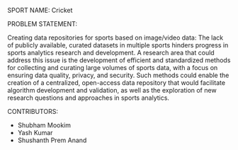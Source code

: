 SPORT NAME:
Cricket

PROBLEM STATEMENT:

Creating data repositories for sports based on image/video data:
The lack of publicly available, curated datasets in multiple sports hinders progress in sports analytics research and development. A research area that could address this issue is the development of efficient and standardized methods for collecting and curating large volumes of sports data, with a focus on ensuring data quality, privacy, and security. Such methods could enable the creation of a centralized, open-access data repository that would facilitate algorithm development and validation, as well as the exploration of new research questions and approaches in sports analytics.

CONTRIBUTORS:

- Shubham Mookim
- Yash Kumar
- Shushanth Prem Anand
